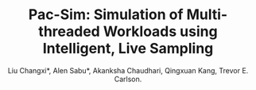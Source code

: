---
title: "Pac-Sim: Simulation of Multi-threaded Workloads using Intelligent, Live Sampling"
collection: publications
permalink: /publication/1
author: Liu Changxi*, Alen Sabu*, Akanksha Chaudhari, Qingxuan Kang, Trevor E. Carlson.
venue: 'ACM Transactions on Architecture and Code Optimization (TACO 2024)'
paperurl: 'https://dl.acm.org/doi/pdf/10.1145/3680548'
category: manuscripts
---